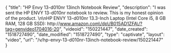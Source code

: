 {
    "title": "HP Envy 13-d010nr 13inch Notebook Review",
    "description": "I was sent the HP ENVY 13-d010nr notebook to review. This is my honest opinion of the product.  \n\nHP ENVY 13-d010nr 13.3-Inch Laptop (Intel Core i5, 8 GB RAM, 128 GB SSD): http:\/\/www.amazon.com\/dp\/B015AD1ZFA\/?tag=genvideo1704016-20",
    "videoid": "150221447",
    "date_created": "1518727490",
    "date_modified": "1518727490",
    "type": "captivate",
    "layout": "video",
    "url": "\/v\/hp-envy-13-d010nr-13inch-notebook-review\/150221447"
}